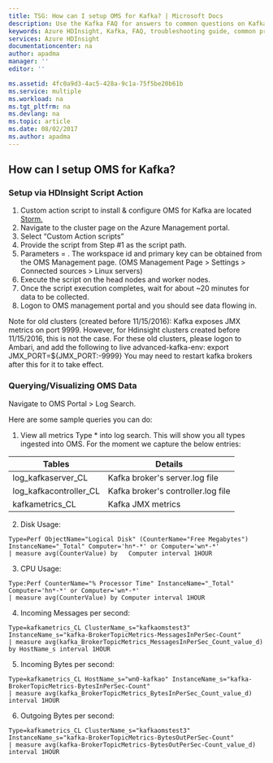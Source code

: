 ```yaml
---
title: TSG: How can I setup OMS for Kafka? | Microsoft Docs
description: Use the Kafka FAQ for answers to common questions on Kafka on Azure HDInsight platform.
keywords: Azure HDInsight, Kafka, FAQ, troubleshooting guide, common problems
services: Azure HDInsight
documentationcenter: na
author: apadma
manager: ''
editor: ''

ms.assetid: 4fc0a9d3-4ac5-428a-9c1a-75f5be20b61b
ms.service: multiple
ms.workload: na
ms.tgt_pltfrm: na
ms.devlang: na
ms.topic: article
ms.date: 08/02/2017
ms.author: apadma
---
```


## How can I setup OMS for Kafka?

### Setup via HDInsight Script Action
1) Custom action script to install & configure OMS for Kafka are located [Storm.](https://000aarperiscus.blob.core.windows.net/oms/kafka/HdiKafkaOmsInstallation.sh)
2) Navigate to the cluster page on the Azure Management portal.
3) Select “Custom Action scripts”
4) Provide the script from Step #1 as the script path.
5) Parameters = <OMS WorkspaceID> <OMS Primary Key>. The workspace id and primary key can be obtained from the OMS Management page. (OMS Management Page > Settings > Connected sources > Linux servers)
6) Execute the script on the head nodes and worker nodes.
7) Once the script execution completes, wait for about ~20 minutes for data to be collected.
8) Logon to OMS management portal and you should see data flowing in.

Note for old clusters (created before 11/15/2016):
Kafka exposes JMX metrics on port 9999. However, for Hdinsight clusters created before 11/15/2016, this is not the case. For these old clusters, please logon to Ambari, and add the following to live advanced-kafka-env: export JMX_PORT=${JMX_PORT:-9999}
You may need to restart kafka brokers after this for it to take effect.

### Querying/Visualizing OMS Data

Navigate to OMS Portal > Log Search. 

Here are some sample queries you can do:

1. View all metrics
Type * into log search. This will show you all types ingested into OMS. For the moment we capture the below entries:

| Tables                  | Details                             |
| ----------------------- |-------------------------------------|
| log_kafkaserver_CL      | Kafka broker's server.log file      |
| log_kafkacontroller_CL  | Kafka broker's controller.log file  |
| kafkametrics_CL         | Kafka JMX metrics                   |


2. Disk Usage:
```
Type=Perf ObjectName="Logical Disk" (CounterName="Free Megabytes")  InstanceName="_Total" Computer='hn*-*' or Computer='wn*-*' 
| measure avg(CounterValue) by   Computer interval 1HOUR
```

3. CPU Usage:
```
Type:Perf CounterName="% Processor Time" InstanceName="_Total" Computer='hn*-*' or Computer='wn*-*' 
| measure avg(CounterValue) by Computer interval 1HOUR
```

4. Incoming Messages per second:
```
Type=kafkametrics_CL ClusterName_s="kafkaomstest3" InstanceName_s="kafka-BrokerTopicMetrics-MessagesInPerSec-Count" 
| measure avg(kafka_BrokerTopicMetrics_MessagesInPerSec_Count_value_d) by HostName_s interval 1HOUR
```

5. Incoming Bytes per second:
```
Type=kafkametrics_CL HostName_s="wn0-kafkao" InstanceName_s="kafka-BrokerTopicMetrics-BytesInPerSec-Count"  
| measure avg(kafka_BrokerTopicMetrics_BytesInPerSec_Count_value_d) interval 1HOUR
```

6. Outgoing Bytes per second:
```
Type=kafkametrics_CL ClusterName_s="kafkaomstest3" InstanceName_s="kafka-BrokerTopicMetrics-BytesOutPerSec-Count" 
| measure avg(kafka-BrokerTopicMetrics-BytesOutPerSec-Count_value_d) interval 1HOUR
```